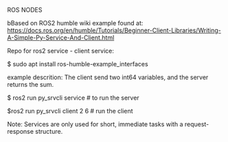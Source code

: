 ROS NODES

bBased on ROS2 humble wiki example found at: https://docs.ros.org/en/humble/Tutorials/Beginner-Client-Libraries/Writing-A-Simple-Py-Service-And-Client.html

Repo for ros2 service -  client service:

$ sudo apt install ros-humble-example_interfaces

example descrition: The client send two int64 variables, and the server returns the sum. 

$ ros2 run py_srvcli service     # to run the server

$ros2 run py_srvcli client 2 6   # run the client

Note: Services are only used for short, immediate tasks with a request-response structure.
